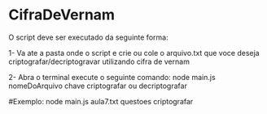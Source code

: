 # CifraDeVernam
O script deve ser executado da seguinte forma:

1- Va ate a pasta onde o script e crie ou cole o arquivo.txt que voce deseja criptografar/decriptogravar utilizando cifra de vernam

2- Abra o terminal execute o seguinte comando: node main.js nomeDoArquivo chave criptografar ou decriptografar

#Exemplo: node main.js aula7.txt questoes criptografar
